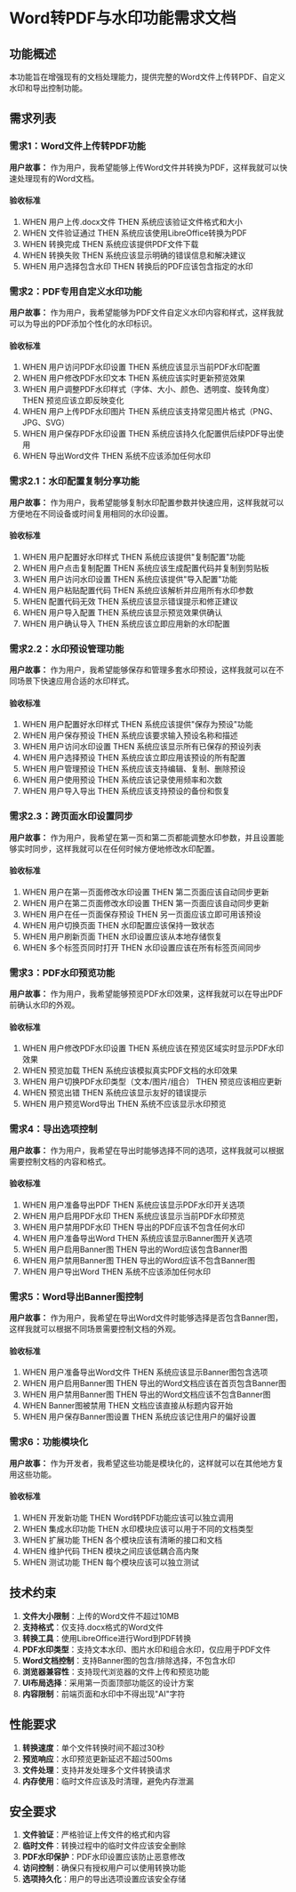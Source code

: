 # Word转PDF与水印功能需求文档

## 功能概述

本功能旨在增强现有的文档处理能力，提供完整的Word文件上传转PDF、自定义水印和导出控制功能。

## 需求列表

### 需求1：Word文件上传转PDF功能

**用户故事：** 作为用户，我希望能够上传Word文件并转换为PDF，这样我就可以快速处理现有的Word文档。

#### 验收标准
1. WHEN 用户上传.docx文件 THEN 系统应该验证文件格式和大小
2. WHEN 文件验证通过 THEN 系统应该使用LibreOffice转换为PDF
3. WHEN 转换完成 THEN 系统应该提供PDF文件下载
4. WHEN 转换失败 THEN 系统应该显示明确的错误信息和解决建议
5. WHEN 用户选择包含水印 THEN 转换后的PDF应该包含指定的水印

### 需求2：PDF专用自定义水印功能

**用户故事：** 作为用户，我希望能够为PDF文件自定义水印内容和样式，这样我就可以为导出的PDF添加个性化的水印标识。

#### 验收标准
1. WHEN 用户访问PDF水印设置 THEN 系统应该显示当前PDF水印配置
2. WHEN 用户修改PDF水印文本 THEN 系统应该实时更新预览效果
3. WHEN 用户调整PDF水印样式（字体、大小、颜色、透明度、旋转角度） THEN 预览应该立即反映变化
4. WHEN 用户上传PDF水印图片 THEN 系统应该支持常见图片格式（PNG、JPG、SVG）
5. WHEN 用户保存PDF水印设置 THEN 系统应该持久化配置供后续PDF导出使用
6. WHEN 导出Word文件 THEN 系统不应该添加任何水印

### 需求2.1：水印配置复制分享功能

**用户故事：** 作为用户，我希望能够复制水印配置参数并快速应用，这样我就可以方便地在不同设备或时间复用相同的水印设置。

#### 验收标准
1. WHEN 用户配置好水印样式 THEN 系统应该提供"复制配置"功能
2. WHEN 用户点击复制配置 THEN 系统应该生成配置代码并复制到剪贴板
3. WHEN 用户访问水印设置 THEN 系统应该提供"导入配置"功能
4. WHEN 用户粘贴配置代码 THEN 系统应该解析并应用所有水印参数
5. WHEN 配置代码无效 THEN 系统应该显示错误提示和修正建议
6. WHEN 用户导入配置 THEN 系统应该显示预览效果供确认
7. WHEN 用户确认导入 THEN 系统应该立即应用新的水印配置

### 需求2.2：水印预设管理功能

**用户故事：** 作为用户，我希望能够保存和管理多套水印预设，这样我就可以在不同场景下快速应用合适的水印样式。

#### 验收标准
1. WHEN 用户配置好水印样式 THEN 系统应该提供"保存为预设"功能
2. WHEN 用户保存预设 THEN 系统应该要求输入预设名称和描述
3. WHEN 用户访问水印设置 THEN 系统应该显示所有已保存的预设列表
4. WHEN 用户选择预设 THEN 系统应该立即应用该预设的所有配置
5. WHEN 用户管理预设 THEN 系统应该支持编辑、复制、删除预设
6. WHEN 用户使用预设 THEN 系统应该记录使用频率和次数
7. WHEN 用户导入导出 THEN 系统应该支持预设的备份和恢复

### 需求2.3：跨页面水印设置同步

**用户故事：** 作为用户，我希望在第一页和第二页都能调整水印参数，并且设置能够实时同步，这样我就可以在任何时候方便地修改水印配置。

#### 验收标准
1. WHEN 用户在第一页面修改水印设置 THEN 第二页面应该自动同步更新
2. WHEN 用户在第二页面修改水印设置 THEN 第一页面应该自动同步更新
3. WHEN 用户在任一页面保存预设 THEN 另一页面应该立即可用该预设
4. WHEN 用户切换页面 THEN 水印配置应该保持一致状态
5. WHEN 用户刷新页面 THEN 水印设置应该从本地存储恢复
6. WHEN 多个标签页同时打开 THEN 水印设置应该在所有标签页间同步

### 需求3：PDF水印预览功能

**用户故事：** 作为用户，我希望能够预览PDF水印效果，这样我就可以在导出PDF前确认水印的外观。

#### 验收标准
1. WHEN 用户修改PDF水印设置 THEN 系统应该在预览区域实时显示PDF水印效果
2. WHEN 预览加载 THEN 系统应该模拟真实PDF文档的水印效果
3. WHEN 用户切换PDF水印类型（文本/图片/组合） THEN 预览应该相应更新
4. WHEN 预览出错 THEN 系统应该显示友好的错误提示
5. WHEN 用户预览Word导出 THEN 系统不应该显示水印预览

### 需求4：导出选项控制

**用户故事：** 作为用户，我希望在导出时能够选择不同的选项，这样我就可以根据需要控制文档的内容和格式。

#### 验收标准
1. WHEN 用户准备导出PDF THEN 系统应该显示PDF水印开关选项
2. WHEN 用户启用PDF水印 THEN 系统应该显示当前PDF水印预览
3. WHEN 用户禁用PDF水印 THEN 导出的PDF应该不包含任何水印
4. WHEN 用户准备导出Word THEN 系统应该显示Banner图开关选项
5. WHEN 用户启用Banner图 THEN 导出的Word应该包含Banner图
6. WHEN 用户禁用Banner图 THEN 导出的Word应该不包含Banner图
7. WHEN 用户导出Word THEN 系统不应该添加任何水印

### 需求5：Word导出Banner图控制

**用户故事：** 作为用户，我希望在导出Word文件时能够选择是否包含Banner图，这样我就可以根据不同场景需要控制文档的外观。

#### 验收标准
1. WHEN 用户准备导出Word文件 THEN 系统应该显示Banner图包含选项
2. WHEN 用户启用Banner图 THEN 导出的Word文档应该在首页包含Banner图
3. WHEN 用户禁用Banner图 THEN 导出的Word文档应该不包含Banner图
4. WHEN Banner图被禁用 THEN 文档应该直接从标题内容开始
5. WHEN 用户保存Banner图设置 THEN 系统应该记住用户的偏好设置

### 需求6：功能模块化

**用户故事：** 作为开发者，我希望这些功能是模块化的，这样就可以在其他地方复用这些功能。

#### 验收标准
1. WHEN 开发新功能 THEN Word转PDF功能应该可以独立调用
2. WHEN 集成水印功能 THEN 水印模块应该可以用于不同的文档类型
3. WHEN 扩展功能 THEN 各个模块应该有清晰的接口和文档
4. WHEN 维护代码 THEN 模块之间应该低耦合高内聚
5. WHEN 测试功能 THEN 每个模块应该可以独立测试

## 技术约束

1. **文件大小限制**：上传的Word文件不超过10MB
2. **支持格式**：仅支持.docx格式的Word文件
3. **转换工具**：使用LibreOffice进行Word到PDF转换
4. **PDF水印类型**：支持文本水印、图片水印和组合水印，仅应用于PDF文件
5. **Word文档控制**：支持Banner图的包含/排除选择，不包含水印
6. **浏览器兼容性**：支持现代浏览器的文件上传和预览功能
7. **UI布局选择**：采用第一页面顶部功能区的设计方案
8. **内容限制**：前端页面和水印中不得出现"AI"字符

## 性能要求

1. **转换速度**：单个文件转换时间不超过30秒
2. **预览响应**：水印预览更新延迟不超过500ms
3. **文件处理**：支持并发处理多个文件转换请求
4. **内存使用**：临时文件应该及时清理，避免内存泄漏

## 安全要求

1. **文件验证**：严格验证上传文件的格式和内容
2. **临时文件**：转换过程中的临时文件应该安全删除
3. **PDF水印保护**：PDF水印设置应该防止恶意修改
4. **访问控制**：确保只有授权用户可以使用转换功能
5. **选项持久化**：用户的导出选项设置应该安全存储